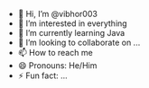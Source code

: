 - 👋 Hi, I’m @vibhor003
- 👀 I’m interested in everything
- 🌱 I’m currently learning Java
- 💞️ I’m looking to collaborate on ...
- 📫 How to reach me 
- 😄 Pronouns: He/Him
- ⚡ Fun fact: ...

<!---
vibhor003/vibhor003 is a ✨ special ✨ repository because its `README.md` (this file) appears on your GitHub profile.
You can click the Preview link to take a look at your changes.
--->
